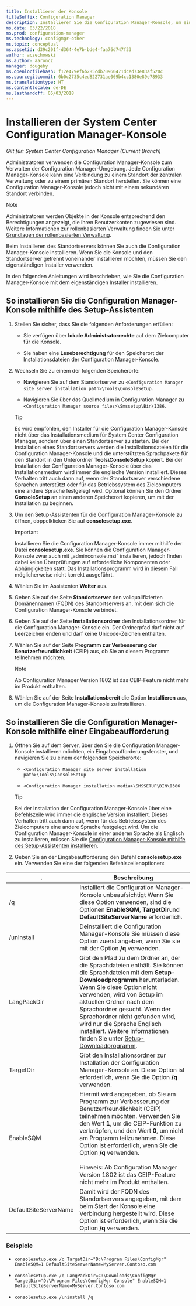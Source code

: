 ```yaml
---
title: Installieren der Konsole
titleSuffix: Configuration Manager
description: Installieren Sie die Configuration Manager-Konsole, um eine Verbindung zu einem Standort der zentralen Verwaltung oder einem primären Standort herzustellen.
ms.date: 03/22/2018
ms.prod: configuration-manager
ms.technology: configmgr-other
ms.topic: conceptual
ms.assetid: d39c201f-d364-4e7b-bde4-faa76d747f33
author: aczechowski
ms.author: aaroncz
manager: dougeby
ms.openlocfilehash: f17e479ef6b285cdb70960471dced73e83af520c
ms.sourcegitcommit: 0b0c2735c4ed822731ae069b4cc1380e89e78933
ms.translationtype: HT
ms.contentlocale: de-DE
ms.lasthandoff: 05/03/2018
---
```

# <a name="install-the-system-center-configuration-manager-console"></a>Installieren der System Center Configuration Manager-Konsole

*Gilt für: System Center Configuration Manager (Current Branch)*

Administratoren verwenden die Configuration Manager-Konsole zum Verwalten der Configuration Manager-Umgebung. Jede Configuration Manager-Konsole kann eine Verbindung zu einem Standort der zentralen Verwaltung oder zu einem primären Standort herstellen. Sie können eine Configuration Manager-Konsole jedoch nicht mit einem sekundären Standort verbinden.

> [!NOTE]  
>  Administratoren werden Objekte in der Konsole entsprechend den Berechtigungen angezeigt, die ihren Benutzerkonten zugewiesen sind. Weitere Informationen zur rollenbasierten Verwaltung finden Sie unter [Grundlagen der rollenbasierten Verwaltung](../../../../core/understand/fundamentals-of-role-based-administration.md).  

 Beim Installieren des Standortservers können Sie auch die Configuration Manager-Konsole installieren. Wenn Sie die Konsole und den Standortserver getrennt voneinander installieren möchten, müssen Sie den eigenständigen Installer verwenden.  

 In den folgenden Anleitungen wird beschrieben, wie Sie die Configuration Manager-Konsole mit dem eigenständigen Installer installieren.  

## <a name="to-install-the-configuration-manager-console-by-using-the-setup-wizard"></a>So installieren Sie die Configuration Manager-Konsole mithilfe des Setup-Assistenten  

1.  Stellen Sie sicher, dass Sie die folgenden Anforderungen erfüllen:  

    -  Sie verfügen über **lokale Administratorrechte** auf dem Zielcomputer für die Konsole.  

    -   Sie haben eine **Leseberechtigung** für den Speicherort der Installationsdateien der Configuration Manager-Konsole.  

2.  Wechseln Sie zu einem der folgenden Speicherorte:  

    -   Navigieren Sie auf dem Standortserver zu `<Configuration Manager site server installation path>\Tools\ConsoleSetup`.  

    -   Navigieren Sie über das Quellmedium in Configuration Manager zu `<Configuration Manager source files>\Smssetup\Bin\I386`.  

    > [!TIP]  
    >  Es wird empfohlen, den Installer für die Configuration Manager-Konsole nicht über das Installationsmedium für System Center Configuration Manager, sondern über einen Standortserver zu starten. Bei der Installation eines Standortservers werden die Installationsdateien für die Configuration Manager-Konsole und die unterstützten Sprachpakete für den Standort in den Unterordner **Tools\ConsoleSetup** kopiert. Bei der Installation der Configuration Manager-Konsole über das Installationsmedium wird immer die englische Version installiert. Dieses Verhalten tritt auch dann auf, wenn der Standortserver verschiedene Sprachen unterstützt oder für das Betriebssystem des Zielcomputers eine andere Sprache festgelegt wird. Optional können Sie den Ordner **ConsoleSetup** an einen anderen Speicherort kopieren, um mit der Installation zu beginnen.

3.  Um den Setup-Assistenten für die Configuration Manager-Konsole zu öffnen, doppelklicken Sie auf **consolesetup.exe**.  

    > [!IMPORTANT]  
    >  Installieren Sie die Configuration Manager-Konsole immer mithilfe der Datei **consolesetup.exe**. Sie können die Configuration Manager-Konsole zwar auch mit „adminconsole.msi“ installieren, jedoch finden dabei keine Überprüfungen auf erforderliche Komponenten oder Abhängigkeiten statt. Das Installationsprogramm wird in diesem Fall möglicherweise nicht korrekt ausgeführt.  

4.  Wählen Sie im Assistenten **Weiter** aus.  

5.  Geben Sie auf der Seite **Standortserver** den vollqualifizierten Domänennamen (FQDN) des Standortservers an, mit dem sich die Configuration Manager-Konsole verbindet.  

6.  Geben Sie auf der Seite **Installationsordner** den Installationsordner für die Configuration Manager-Konsole ein. Der Ordnerpfad darf nicht auf Leerzeichen enden und darf keine Unicode-Zeichen enthalten.  

7.  Wählen Sie auf der Seite **Programm zur Verbesserung der Benutzerfreundlichkeit** (CEIP) aus, ob Sie an diesem Programm teilnehmen möchten.  
    > [!Note]  
    > Ab Configuration Manager Version 1802 ist das CEIP-Feature nicht mehr im Produkt enthalten.

8.  Wählen Sie auf der Seite **Installationsbereit** die Option **Installieren** aus, um die Configuration Manager-Konsole zu installieren.  



## <a name="to-install-the-configuration-manager-console-from-a-command-prompt"></a>So installieren Sie die Configuration Manager-Konsole mithilfe einer Eingabeaufforderung  

1.  Öffnen Sie auf dem Server, über den Sie die Configuration Manager-Konsole installieren möchten, ein Eingabeaufforderungsfenster, und navigieren Sie zu einem der folgenden Speicherorte:  

    -   `<Configuration Manager site server installation path>\Tools\ConsoleSetup`  

    -   `<Configuration Manager installation media>\SMSSETUP\BIN\I386`  

    > [!TIP]  
    >  Bei der Installation der Configuration Manager-Konsole über eine Befehlszeile wird immer die englische Version installiert. Dieses Verhalten tritt auch dann auf, wenn für das Betriebssystem des Zielcomputers eine andere Sprache festgelegt wird. Um die Configuration Manager-Konsole in einer anderen Sprache als Englisch zu installieren, müssen Sie die [Configuration Manager-Konsole mithilfe des Setup-Assistenten installieren](#to-install-the-configuration-manager-console-by-using-the-setup-wizard).  

2.  Geben Sie an der Eingabeaufforderung den Befehl **consolesetup.exe** ein. Verwenden Sie eine der folgenden Befehlszeilenoptionen:  

|  .     | Beschreibung     |
  |-------------|-------------|
  |/q|Installiert die Configuration Manager-Konsole unbeaufsichtigt Wenn Sie diese Option verwenden, sind die Optionen **EnableSQM**, **TargetDir**und **DefaultSiteServerName** erforderlich.|  
  |/uninstall|Deinstalliert die Configuration Manager-Konsole Sie müssen diese Option zuerst angeben, wenn Sie sie mit der Option **/q** verwenden.|  
  |LangPackDir|Gibt den Pfad zu dem Ordner an, der die Sprachdateien enthält. Sie können die Sprachdateien mit dem **Setup-Downloadprogramm** herunterladen. Wenn Sie diese Option nicht verwenden, wird von Setup im aktuellen Ordner nach dem Sprachordner gesucht. Wenn der Sprachordner nicht gefunden wird, wird nur die Sprache Englisch installiert. Weitere Informationen finden Sie unter [Setup-Downloadprogramm](setup-downloader.md).|  
  |TargetDir|Gibt den Installationsordner zur Installation der Configuration Manager-Konsole an. Diese Option ist erforderlich, wenn Sie die Option **/q** verwenden.|  
  |EnableSQM|Hiermit wird angegeben, ob Sie am Programm zur Verbesserung der Benutzerfreundlichkeit (CEIP) teilnehmen möchten. Verwenden Sie den Wert **1**, um die CEIP-Funktion zu verknüpfen, und den Wert **0**, um nicht am Programm teilzunehmen. Diese Option ist erforderlich, wenn Sie die Option **/q** verwenden.</br></br>Hinweis: Ab Configuration Manager Version 1802 ist das CEIP-Feature nicht mehr im Produkt enthalten.|  
  |DefaultSiteServerName|Damit wird der FQDN des Standortservers angegeben, mit dem beim Start der Konsole eine Verbindung hergestellt wird. Diese Option ist erforderlich, wenn Sie die Option **/q** verwenden.|  


  ### <a name="examples"></a>Beispiele

  -  `consolesetup.exe /q TargetDir="D:\Program Files\ConfigMgr" EnableSQM=1 DefaultSiteServerName=MyServer.Contoso.com`  

  -  `consolesetup.exe /q LangPackDir=C:\Downloads\ConfigMgr TargetDir="D:\Program Files\ConfigMgr Console" EnableSQM=1 DefaultSiteServerName=MyServer.Contoso.com`  

  -  `consolesetup.exe /uninstall /q`  
